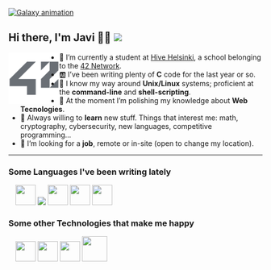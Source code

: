 [![Galaxy animation](https://github.com/lifeBalance/lifeBalance/blob/main/universe.gif)](https://www.linkedin.com/)
<!-- update with my linkedin account once created -->

## Hi there, I'm Javi 🖖🏼 ![](https://komarev.com/ghpvc/?username=lifeBalance&style=flat-square)

<a href="https://42.fr/en/network-42/"><img align="left" width="20%" margin-right="15%" src="https://github.com/lifeBalance/lifeBalance/blob/main/42.png"></a>

* 🐝 I’m currently a student at [Hive Helsinki](https://www.hive.fi/en/), a school belonging to the [42 Network](https://42.fr/en/network-42/).
* 🆎 I’ve been writing plenty of **C** code for the last year or so.
* 🐚 I know my way around **Unix/Linux** systems; proficient at the **command-line** and **shell-scripting**.
* 🌱 At the moment I’m polishing my knowledge about **Web Tecnologies**.
* 🔎 Always willing to **learn** new stuff. Things that interest me: math, cryptography, cybersecurity, new languages, competitive programming...
* 👯 I’m looking for a **job**, remote or in-site (open to change my location).

---

### Some Languages I've been writing lately
<div>
&emsp;<img src="https://cdn.jsdelivr.net/gh/devicons/devicon/icons/c/c-original.svg" height="40px" width="40px"/>
<img src="https://cdn.jsdelivr.net/gh/devicons/devicon/icons/bash/bash-original.svg"  height="40px"/>
<img src="https://cdn.jsdelivr.net/gh/devicons/devicon/icons/javascript/javascript-original.svg" height="40px" width="40px"/>
<img src="https://cdn.jsdelivr.net/gh/devicons/devicon/icons/typescript/typescript-original.svg" height="40px" width="40px"/>
<img src="https://cdn.jsdelivr.net/gh/devicons/devicon/icons/php/php-original.svg" height="40px"  width="40px"/>
</div>

### Some other Technologies that make me happy
<div>
&emsp;<img src="https://cdn.jsdelivr.net/gh/devicons/devicon/icons/linux/linux-original.svg" height="40px"  width="40px"/>
<img src="https://cdn.jsdelivr.net/gh/devicons/devicon/icons/nodejs/nodejs-original.svg" height="40px" width="40px"/>
<img src="https://cdn.jsdelivr.net/gh/devicons/devicon/icons/react/react-original-wordmark.svg" height="40px" width="40px"/>
<img src="https://cdn.jsdelivr.net/gh/devicons/devicon/icons/docker/docker-original-wordmark.svg" height="50px" width="50px"/>
</div>
<!--
**lifeBalance/lifeBalance** is a ✨ _special_ ✨ repository because its `README.md` (this file) appears on your GitHub profile.

Here are some ideas to get you started:

- 🤔 I’m looking for help with ...
- 💬 Ask me about ...
- 📫 How to reach me: ...
- 😄 Pronouns: ...
- ⚡ Fun fact: ...
-->
